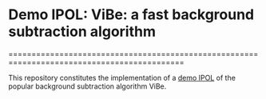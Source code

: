 # Demo IPOL: ViBe: a fast background subtraction algorithm
============================================================================================

This repository constitutes the implementation of a [demo IPOL](https://ipolcore.ipol.im/demo/clientApp/demo.html?id=77777000287) of the popular background subtraction algorithm ViBe.
